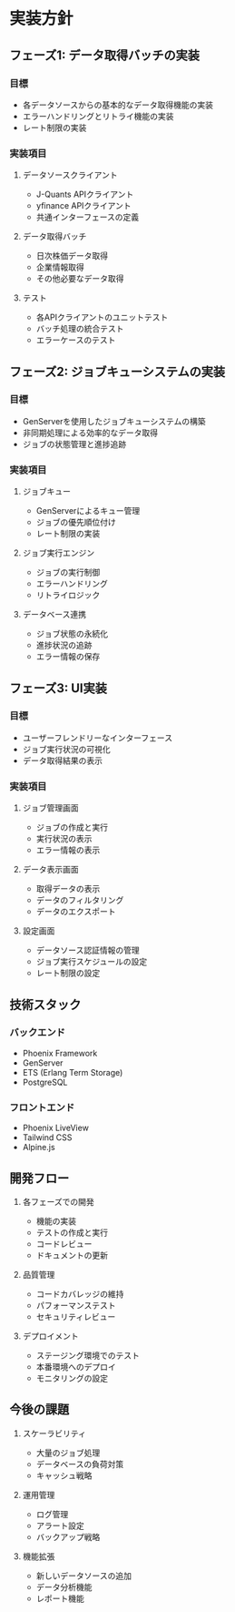 # 実装方針

## フェーズ1: データ取得バッチの実装

### 目標
- 各データソースからの基本的なデータ取得機能の実装
- エラーハンドリングとリトライ機能の実装
- レート制限の実装

### 実装項目
1. データソースクライアント
   - J-Quants APIクライアント
   - yfinance APIクライアント
   - 共通インターフェースの定義

2. データ取得バッチ
   - 日次株価データ取得
   - 企業情報取得
   - その他必要なデータ取得

3. テスト
   - 各APIクライアントのユニットテスト
   - バッチ処理の統合テスト
   - エラーケースのテスト

## フェーズ2: ジョブキューシステムの実装

### 目標
- GenServerを使用したジョブキューシステムの構築
- 非同期処理による効率的なデータ取得
- ジョブの状態管理と進捗追跡

### 実装項目
1. ジョブキュー
   - GenServerによるキュー管理
   - ジョブの優先順位付け
   - レート制限の実装

2. ジョブ実行エンジン
   - ジョブの実行制御
   - エラーハンドリング
   - リトライロジック

3. データベース連携
   - ジョブ状態の永続化
   - 進捗状況の追跡
   - エラー情報の保存

## フェーズ3: UI実装

### 目標
- ユーザーフレンドリーなインターフェース
- ジョブ実行状況の可視化
- データ取得結果の表示

### 実装項目
1. ジョブ管理画面
   - ジョブの作成と実行
   - 実行状況の表示
   - エラー情報の表示

2. データ表示画面
   - 取得データの表示
   - データのフィルタリング
   - データのエクスポート

3. 設定画面
   - データソース認証情報の管理
   - ジョブ実行スケジュールの設定
   - レート制限の設定

## 技術スタック

### バックエンド
- Phoenix Framework
- GenServer
- ETS (Erlang Term Storage)
- PostgreSQL

### フロントエンド
- Phoenix LiveView
- Tailwind CSS
- Alpine.js

## 開発フロー

1. 各フェーズでの開発
   - 機能の実装
   - テストの作成と実行
   - コードレビュー
   - ドキュメントの更新

2. 品質管理
   - コードカバレッジの維持
   - パフォーマンステスト
   - セキュリティレビュー

3. デプロイメント
   - ステージング環境でのテスト
   - 本番環境へのデプロイ
   - モニタリングの設定

## 今後の課題

1. スケーラビリティ
   - 大量のジョブ処理
   - データベースの負荷対策
   - キャッシュ戦略

2. 運用管理
   - ログ管理
   - アラート設定
   - バックアップ戦略

3. 機能拡張
   - 新しいデータソースの追加
   - データ分析機能
   - レポート機能 